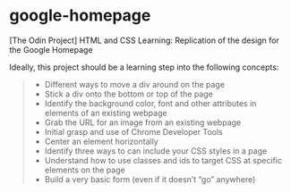 # google-homepage
[The Odin Project] HTML and CSS Learning: Replication of the design for the Google Homepage

Ideally, this project should be a learning step into the following concepts:

> 
>  - Different ways to move a div around on the page
>  - Stick a div onto the bottom or top of the page
>  - Identify the background color, font and other attributes in elements of an existing webpage
>  - Grab the URL for an image from an existing webpage
>  - Initial grasp and use of Chrome Developer Tools
>  - Center an element horizontally
>  - Identify three ways to can include your CSS styles in a page
>  - Understand how to use classes and ids to target CSS at specific elements on the page
>  - Build a very basic form (even if it doesn’t “go” anywhere)
